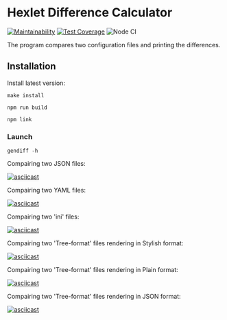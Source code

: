 # Hexlet Difference Calculator

[![Maintainability](https://api.codeclimate.com/v1/badges/1e6718bfccaa9b867c66/maintainability)](https://codeclimate.com/github/AleksVedenyev/frontend-project-lvl2/maintainability)
[![Test Coverage](https://api.codeclimate.com/v1/badges/1e6718bfccaa9b867c66/test_coverage)](https://codeclimate.com/github/AleksVedenyev/frontend-project-lvl2/test_coverage)
![Node CI](https://github.com/AleksVedenyev/frontend-project-lvl2/actions?query=workflow%3A"Node+CI"/)

The program compares two configuration files and printing the differences. 

## Installation 

Install latest version:

`make install`

`npm run build`

`npm link`

### Launch

`gendiff -h`

Compairing two JSON files:

[![asciicast](https://asciinema.org/a/O0cDWziDvxzVGPppNUmp2Sb75.svg)](https://asciinema.org/a/O0cDWziDvxzVGPppNUmp2Sb75)

Compairing two YAML files:

[![asciicast](https://asciinema.org/a/j7JeXbWoc2QyzkdbTIpaizyHt.svg)](https://asciinema.org/a/j7JeXbWoc2QyzkdbTIpaizyHt)

Compairing two 'ini' files:

[![asciicast](https://asciinema.org/a/7A759mT0F8MqZBozaVQiMUBDA.svg)](https://asciinema.org/a/7A759mT0F8MqZBozaVQiMUBDA)

Compairing two 'Tree-format' files rendering in Stylish format:

[![asciicast](https://asciinema.org/a/REgXUUNp66mYESaz1pwUCLgDL.svg)](https://asciinema.org/a/REgXUUNp66mYESaz1pwUCLgDL)

Compairing two 'Tree-format' files rendering in Plain format:

[![asciicast](https://asciinema.org/a/Pn55DDCvup4L9Iz5LUVDO0s9t.svg)](https://asciinema.org/a/Pn55DDCvup4L9Iz5LUVDO0s9t)

Compairing two 'Tree-format' files rendering in JSON format:

[![asciicast](https://asciinema.org/a/OhjLHCdvV3jviclECVF4j3F4d.svg)](https://asciinema.org/a/OhjLHCdvV3jviclECVF4j3F4d)